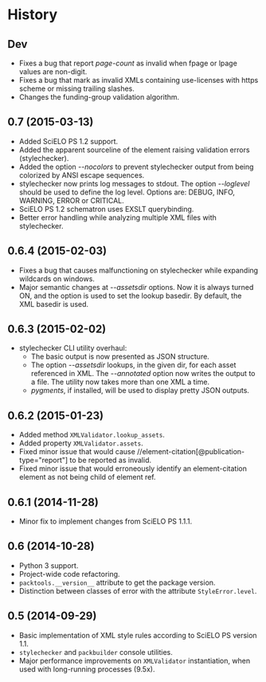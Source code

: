 History
=======


Dev
---

* Fixes a bug that report *page-count* as invalid when fpage or lpage values 
  are non-digit.
* Fixes a bug that mark as invalid XMLs containing use-licenses with 
  https scheme or missing trailing slashes.
* Changes the funding-group validation algorithm. 


0.7 (2015-03-13)
----------------

* Added SciELO PS 1.2 support.
* Added the apparent sourceline of the element raising validation errors 
  (stylechecker).
* Added the option *--nocolors* to prevent stylechecker output from being 
  colorized by ANSI escape sequences.
* stylechecker now prints log messages to stdout. The option *--loglevel* 
  should be used to define the log level. Options are: DEBUG, INFO, WARNING, 
  ERROR or CRITICAL.
* SciELO PS 1.2 schematron uses EXSLT querybinding.
* Better error handling while analyzing multiple XML files with stylechecker.


0.6.4 (2015-02-03)
------------------

* Fixes a bug that causes malfunctioning on stylechecker
  while expanding wildcards on windows.
* Major semantic changes at *--assetsdir* options. Now it is always turned ON,
  and the option is used to set the lookup basedir. By default,
  the XML basedir is used.


0.6.3 (2015-02-02)
------------------

* stylechecker CLI utility overhaul:
  * The basic output is now presented as JSON structure. 
  * The option *--assetsdir* lookups, in the given dir, for each asset referenced in
      XML. The *--annotated* option now writes the output to a file. The
      utility now takes more than one XML a time.
  * *pygments*, if installed, will be used to display pretty JSON outputs.


0.6.2 (2015-01-23)
------------------

* Added method `XMLValidator.lookup_assets`.
* Added property `XMLValidator.assets`. 
* Fixed minor issue that would cause //element-citation[@publication-type="report"] 
  to be reported as invalid.
* Fixed minor issue that would erroneously identify an element-citation element 
  as not being child of element ref.


0.6.1 (2014-11-28)
------------------

* Minor fix to implement changes from SciELO PS 1.1.1.


0.6 (2014-10-28)
----------------

* Python 3 support.
* Project-wide code refactoring.
* `packtools.__version__` attribute to get the package version.
* Distinction between classes of error with the attribute `StyleError.level`.


0.5 (2014-09-29)
----------------

* Basic implementation of XML style rules according to SciELO PS version 1.1.
* `stylechecker` and `packbuilder` console utilities.
* Major performance improvements on `XMLValidator` instantiation, when used
  with long-running processes (9.5x).

